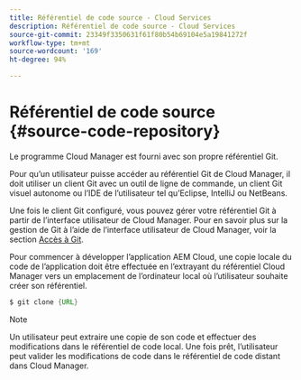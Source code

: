 ```yaml
---
title: Référentiel de code source - Cloud Services
description: Référentiel de code source - Cloud Services
source-git-commit: 23349f3350631f61f80b54b69104e5a19841272f
workflow-type: tm+mt
source-wordcount: '169'
ht-degree: 94%

---
```



# Référentiel de code source {#source-code-repository}

Le programme Cloud Manager est fourni avec son propre référentiel Git.

Pour qu’un utilisateur puisse accéder au référentiel Git de Cloud Manager, il doit utiliser un client Git avec un outil de ligne de commande, un client Git visuel autonome ou l’IDE de l’utilisateur tel qu’Eclipse, IntelliJ ou NetBeans.

Une fois le client Git configuré, vous pouvez gérer votre référentiel Git à partir de l’interface utilisateur de Cloud Manager. Pour en savoir plus sur la gestion de Git à l’aide de l’interface utilisateur de Cloud Manager, voir la section [Accès à Git](/help/implementing/cloud-manager/accessing-git.md).

Pour commencer à développer l’application AEM Cloud, une copie locale du code de l’application doit être effectuée en l’extrayant du référentiel Cloud Manager vers un emplacement de l’ordinateur local où l’utilisateur souhaite créer son référentiel.

```java
$ git clone {URL}
```

>[!NOTE]
>
>Un utilisateur peut extraire une copie de son code et effectuer des modifications dans le référentiel de code local. Une fois prêt, l’utilisateur peut valider les modifications de code dans le référentiel de code distant dans Cloud Manager.
